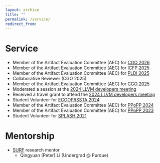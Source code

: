 ```yaml
---
layout: archive
title: ""
permalink: /service/
redirect_from:
---
```


# Service
- Member of the Artifact Evaluation Committee (AEC) for [CGO 2026](https://2026.cgo.org/track/cgo-2026-artifact-evaluation)
- Member of the Artifact Evaluation Committee (AEC) for [ICFP 2025](https://icfp25.sigplan.org/committee/icfp-2025-artifact-evaluation-artifact-evaluation-committe)
- Member of the Artifact Evaluation Committee (AEC) for [PLDI 2025](https://pldi25.sigplan.org/committee/pldi-2025-pldi-research-artifacts-artifact-evaluation-committee)
- Collaborative Reviewer (CGO 2025)
- Member of the Artifact Evaluation Committee (AEC) for [CGO 2025](https://2025.cgo.org/track/cgo-2025-artifact-evaluation)
- Moderated a session at the [2024 LLVM developers meeting](https://llvm.org/devmtg/2024-10/)
- Received a travel grant to attend the [2024 LLVM developers meeting](https://llvm.org/devmtg/2024-10/)
- Student Volunteer for [ECOOP/ISSTA 2024](https://conf.researchr.org/home/issta-ecoop-2024)
- Member of the Artifact Evaluation Committee (AEC) for [PPoPP 2024](https://ppopp24.sigplan.org/track/PPoPP-2024-artifact-evaluation)
- Member of the Artifact Evaluation Committee (AEC) for [PPoPP 2023](https://ppopp23.sigplan.org/track/PPoPP-2023-artifact-evaluation)
- Student Volunteer for [SPLASH 2021](https://2021.splashcon.org/)

# Mentorship
- [SURF](https://docs.lib.purdue.edu/surf/) research mentor 
  - Qingyuan (Peter) Li (Undergrad @ Purdue)
